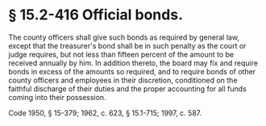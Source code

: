 # § 15.2-416 Official bonds.

<p>The county officers shall give such bonds as required by general law, except that the treasurer's bond shall be in such penalty as the court or judge requires, but not less than fifteen percent of the amount to be received annually by him. In addition thereto, the board may fix and require bonds in excess of the amounts so required, and to require bonds of other county officers and employees in their discretion, conditioned on the faithful discharge of their duties and the proper accounting for all funds coming into their possession.</p><p>Code 1950, § 15-379; 1962, c. 623, § 15.1-715; 1997, c. 587.</p>